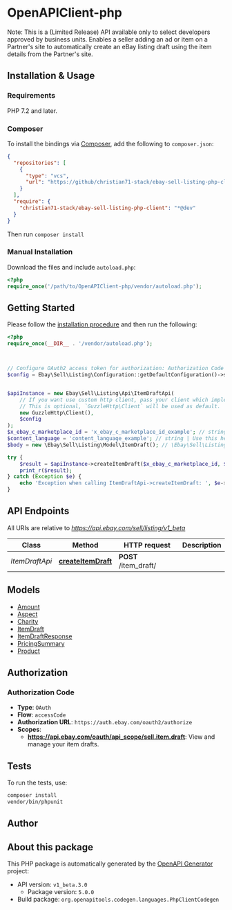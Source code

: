 # OpenAPIClient-php

Note: This is a (Limited Release) API available only to select developers approved by business units. Enables a seller adding an ad or item on a Partner's site to automatically create an eBay listing draft using the item details from the Partner's site.


## Installation & Usage

### Requirements

PHP 7.2 and later.

### Composer

To install the bindings via [Composer](https://getcomposer.org/), add the following to `composer.json`:

```json
{
  "repositories": [
    {
      "type": "vcs",
      "url": "https://github/christian71-stack/ebay-sell-listing-php-client.git"
    }
  ],
  "require": {
    "christian71-stack/ebay-sell-listing-php-client": "*@dev"
  }
}
```

Then run `composer install`

### Manual Installation

Download the files and include `autoload.php`:

```php
<?php
require_once('/path/to/OpenAPIClient-php/vendor/autoload.php');
```

## Getting Started

Please follow the [installation procedure](#installation--usage) and then run the following:

```php
<?php
require_once(__DIR__ . '/vendor/autoload.php');



// Configure OAuth2 access token for authorization: Authorization Code
$config = Ebay\Sell\Listing\Configuration::getDefaultConfiguration()->setAccessToken('YOUR_ACCESS_TOKEN');


$apiInstance = new Ebay\Sell\Listing\Api\ItemDraftApi(
    // If you want use custom http client, pass your client which implements `GuzzleHttp\ClientInterface`.
    // This is optional, `GuzzleHttp\Client` will be used as default.
    new GuzzleHttp\Client(),
    $config
);
$x_ebay_c_marketplace_id = 'x_ebay_c_marketplace_id_example'; // string | Use this header to specify an eBay marketplace ID. For a list of supported sites, see API Restrictions in the Listing API overview.
$content_language = 'content_language_example'; // string | Use this header to specify the natural language of the seller. For details, see Content-Language in HTTP request headers. Required: For EBAY_CA in French. (Content-Language = fr-CA)
$body = new \Ebay\Sell\Listing\Model\ItemDraft(); // \Ebay\Sell\Listing\Model\ItemDraft

try {
    $result = $apiInstance->createItemDraft($x_ebay_c_marketplace_id, $content_language, $body);
    print_r($result);
} catch (Exception $e) {
    echo 'Exception when calling ItemDraftApi->createItemDraft: ', $e->getMessage(), PHP_EOL;
}

```

## API Endpoints

All URIs are relative to *https://api.ebay.com/sell/listing/v1_beta*

Class | Method | HTTP request | Description
------------ | ------------- | ------------- | -------------
*ItemDraftApi* | [**createItemDraft**](docs/Api/ItemDraftApi.md#createitemdraft) | **POST** /item_draft/ | 

## Models

- [Amount](docs/Model/Amount.md)
- [Aspect](docs/Model/Aspect.md)
- [Charity](docs/Model/Charity.md)
- [ItemDraft](docs/Model/ItemDraft.md)
- [ItemDraftResponse](docs/Model/ItemDraftResponse.md)
- [PricingSummary](docs/Model/PricingSummary.md)
- [Product](docs/Model/Product.md)

## Authorization

### Authorization Code

- **Type**: `OAuth`
- **Flow**: `accessCode`
- **Authorization URL**: `https://auth.ebay.com/oauth2/authorize`
- **Scopes**: 
    - **https://api.ebay.com/oauth/api_scope/sell.item.draft**: View and manage your item drafts.

## Tests

To run the tests, use:

```bash
composer install
vendor/bin/phpunit
```

## Author



## About this package

This PHP package is automatically generated by the [OpenAPI Generator](https://openapi-generator.tech) project:

- API version: `v1_beta.3.0`
    - Package version: `5.0.0`
- Build package: `org.openapitools.codegen.languages.PhpClientCodegen`
